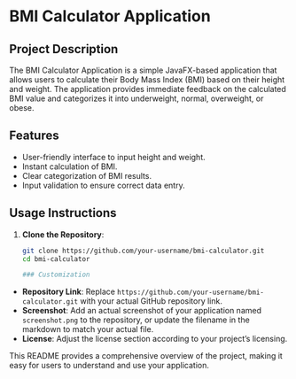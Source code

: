 # BMI Calculator Application

## Project Description

The BMI Calculator Application is a simple JavaFX-based application that allows users to calculate their Body Mass Index (BMI) based on their height and weight. The application provides immediate feedback on the calculated BMI value and categorizes it into underweight, normal, overweight, or obese.

## Features
- User-friendly interface to input height and weight.
- Instant calculation of BMI.
- Clear categorization of BMI results.
- Input validation to ensure correct data entry.

## Usage Instructions

1. **Clone the Repository**:
   ```bash
   git clone https://github.com/your-username/bmi-calculator.git
   cd bmi-calculator

   ### Customization
- **Repository Link**: Replace `https://github.com/your-username/bmi-calculator.git` with your actual GitHub repository link.
- **Screenshot**: Add an actual screenshot of your application named `screenshot.png` to the repository, or update the filename in the markdown to match your actual file.
- **License**: Adjust the license section according to your project’s licensing. 

This README provides a comprehensive overview of the project, making it easy for users to understand and use your application.
